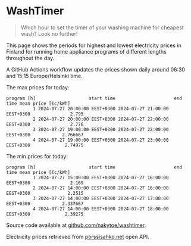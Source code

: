 
# WashTimer

> Which hour to set the timer of your washing machine for cheapest wash? Look no further!

This page shows the periods for highest and lowest electricity prices in Finland 
for running home appliance programs of different lengths throughout the day. 

A GitHub Actions workflow updates the prices shown daily around 06:30 and 15:15 Europe/Helsinki time.

The max prices for today:

	program [h]                    start time                      end time mean price [€c/kWh]
	          1 2024-07-27 20:00:00 EEST+0300 2024-07-27 21:00:00 EEST+0300               2.795
	          2 2024-07-27 20:00:00 EEST+0300 2024-07-27 22:00:00 EEST+0300               2.776
	          3 2024-07-27 19:00:00 EEST+0300 2024-07-27 22:00:00 EEST+0300            2.766667
	          4 2024-07-27 19:00:00 EEST+0300 2024-07-27 23:00:00 EEST+0300             2.74975

The min prices for today:

	program [h]                    start time                      end time mean price [€c/kWh]
	          1 2024-07-27 15:00:00 EEST+0300 2024-07-27 16:00:00 EEST+0300               2.169
	          2 2024-07-27 14:00:00 EEST+0300 2024-07-27 16:00:00 EEST+0300              2.2515
	          3 2024-07-27 14:00:00 EEST+0300 2024-07-27 17:00:00 EEST+0300            2.337667
	          4 2024-07-27 14:00:00 EEST+0300 2024-07-27 18:00:00 EEST+0300             2.39275


Source code available at [github.com/nakytoe/washtimer](https://github.com/nakytoe/washtimer).

Electricity prices retrieved from [porssisahko.net](https://porssisahko.net/api) open API.
